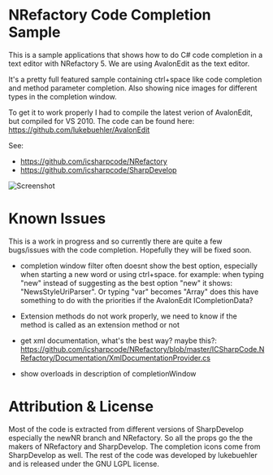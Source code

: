 NRefactory Code Completion Sample
=================================
This is a sample applications that shows how to do C# code completion in a text editor with NRefactory 5. We are using AvalonEdit as the text editor.

It's a pretty full featured sample containing ctrl+space like code completion and method parameter completion. Also showing nice images for different types in the completion window.

To get it to work properly I had to compile the latest verion of AvalonEdit, but compiled for VS 2010. The code can be found here:
https://github.com/lukebuehler/AvalonEdit

See:
 * https://github.com/icsharpcode/NRefactory
 * https://github.com/icsharpcode/SharpDevelop

![Screenshot](https://github.com/lukebuehler/NRefactory-Completion-Sample/tree/master/Doc/Screenshot.png)

Known Issues
=================================
This is a work in progress and so currently there are quite a few bugs/issues with the code completion. Hopefully they will be fixed soon.

  - completion window filter often doesnt show the best option, especially when starting a new word or using ctrl+space.
     for example: when typing "new" instead of suggesting as the best option "new" it shows: "NewsStyleUriParser". Or typing "var" becomes "Array"
     does this have something to do with the priorities if the AvalonEdit ICompletionData?

  - Extension methods do not work properly, we need to know if the method is called as an extension method or not
  - get xml documentation, what's the best way?
     maybe this?: https://github.com/icsharpcode/NRefactory/blob/master/ICSharpCode.NRefactory/Documentation/XmlDocumentationProvider.cs
  - show overloads in description of completionWindow

Attribution & License
=================================
Most of the code is extracted from different versions of SharpDevelop especially the newNR branch and NRefactory. So all the props go the the makers of NRefactory and SharpDevelop.
The completion icons come from SharpDevelop as well. 
The rest of the code was developed by lukebuehler and is released under the GNU LGPL license.

